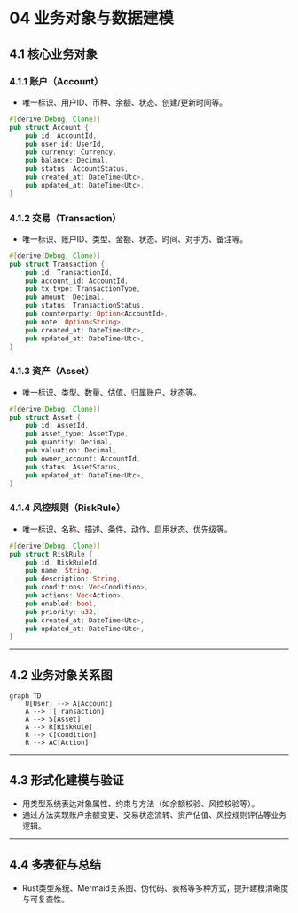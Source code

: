# 04 业务对象与数据建模

## 4.1 核心业务对象

### 4.1.1 账户（Account）
- 唯一标识、用户ID、币种、余额、状态、创建/更新时间等。

```rust
#[derive(Debug, Clone)]
pub struct Account {
    pub id: AccountId,
    pub user_id: UserId,
    pub currency: Currency,
    pub balance: Decimal,
    pub status: AccountStatus,
    pub created_at: DateTime<Utc>,
    pub updated_at: DateTime<Utc>,
}
```

### 4.1.2 交易（Transaction）
- 唯一标识、账户ID、类型、金额、状态、时间、对手方、备注等。

```rust
#[derive(Debug, Clone)]
pub struct Transaction {
    pub id: TransactionId,
    pub account_id: AccountId,
    pub tx_type: TransactionType,
    pub amount: Decimal,
    pub status: TransactionStatus,
    pub counterparty: Option<AccountId>,
    pub note: Option<String>,
    pub created_at: DateTime<Utc>,
    pub updated_at: DateTime<Utc>,
}
```

### 4.1.3 资产（Asset）
- 唯一标识、类型、数量、估值、归属账户、状态等。

```rust
#[derive(Debug, Clone)]
pub struct Asset {
    pub id: AssetId,
    pub asset_type: AssetType,
    pub quantity: Decimal,
    pub valuation: Decimal,
    pub owner_account: AccountId,
    pub status: AssetStatus,
    pub updated_at: DateTime<Utc>,
}
```

### 4.1.4 风控规则（RiskRule）
- 唯一标识、名称、描述、条件、动作、启用状态、优先级等。

```rust
#[derive(Debug, Clone)]
pub struct RiskRule {
    pub id: RiskRuleId,
    pub name: String,
    pub description: String,
    pub conditions: Vec<Condition>,
    pub actions: Vec<Action>,
    pub enabled: bool,
    pub priority: u32,
    pub created_at: DateTime<Utc>,
    pub updated_at: DateTime<Utc>,
}
```

---

## 4.2 业务对象关系图

```mermaid
graph TD
    U[User] --> A[Account]
    A --> T[Transaction]
    A --> S[Asset]
    A --> R[RiskRule]
    R --> C[Condition]
    R --> AC[Action]
```

---

## 4.3 形式化建模与验证
- 用类型系统表达对象属性、约束与方法（如余额校验、风控校验等）。
- 通过方法实现账户余额变更、交易状态流转、资产估值、风控规则评估等业务逻辑。

---

## 4.4 多表征与总结
- Rust类型系统、Mermaid关系图、伪代码、表格等多种方式，提升建模清晰度与可复查性。 